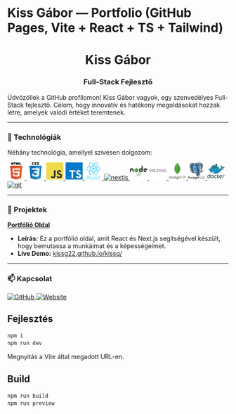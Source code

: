 # Kiss Gábor — Portfolio (GitHub Pages, Vite + React + TS + Tailwind)

<div align="center">
  <h1>Kiss Gábor</h1>
  <h3>Full-Stack Fejlesztő</h3>
</div>

Üdvözöllek a GitHub profilomon! Kiss Gábor vagyok, egy szenvedélyes Full-Stack fejlesztő. Célom, hogy innovatív és hatékony megoldásokat hozzak létre, amelyek valódi értéket teremtenek.

---

### 🚀 Technológiák

Néhány technológia, amellyel szívesen dolgozom:

<p align="left">
  <a href="https://developer.mozilla.org/en-US/docs/Web/HTML" target="_blank" rel="noreferrer">
    <img src="https://raw.githubusercontent.com/devicons/devicon/master/icons/html5/html5-original-wordmark.svg" alt="html5" width="40" height="40"/>
  </a>
  <a href="https://developer.mozilla.org/en-US/docs/Web/CSS" target="_blank" rel="noreferrer">
    <img src="https://raw.githubusercontent.com/devicons/devicon/master/icons/css3/css3-original-wordmark.svg" alt="css3" width="40" height="40"/>
  </a>
  <a href="https://developer.mozilla.org/en-US/docs/Web/JavaScript" target="_blank" rel="noreferrer">
    <img src="https://raw.githubusercontent.com/devicons/devicon/master/icons/javascript/javascript-original.svg" alt="javascript" width="40" height="40"/>
  </a>
  <a href="https://www.typescriptlang.org/" target="_blank" rel="noreferrer">
    <img src="https://raw.githubusercontent.com/devicons/devicon/master/icons/typescript/typescript-original.svg" alt="typescript" width="40" height="40"/>
  </a>
  <a href="https://reactjs.org/" target="_blank" rel="noreferrer">
    <img src="https://raw.githubusercontent.com/devicons/devicon/master/icons/react/react-original-wordmark.svg" alt="react" width="40" height="40"/>
  </a>
  <a href="https://nextjs.org/" target="_blank" rel="noreferrer">
    <img src="https://cdn.worldvectorlogo.com/logos/nextjs-2.svg" alt="nextjs" width="40" height="40"/>
  </a>
  <a href="https://nodejs.org" target="_blank" rel="noreferrer">
    <img src="https://raw.githubusercontent.com/devicons/devicon/master/icons/nodejs/nodejs-original-wordmark.svg" alt="nodejs" width="40" height="40"/>
  </a>
   <a href="https://expressjs.com" target="_blank" rel="noreferrer">
    <img src="https://raw.githubusercontent.com/devicons/devicon/master/icons/express/express-original-wordmark.svg" alt="express" width="40" height="40"/>
  </a>
  <a href="https://www.mongodb.com/" target="_blank" rel="noreferrer">
    <img src="https://raw.githubusercontent.com/devicons/devicon/master/icons/mongodb/mongodb-original-wordmark.svg" alt="mongodb" width="40" height="40"/>
  </a>
  <a href="https://www.postgresql.org" target="_blank" rel="noreferrer">
    <img src="https://raw.githubusercontent.com/devicons/devicon/master/icons/postgresql/postgresql-original-wordmark.svg" alt="postgresql" width="40" height="40"/>
  </a>
  <a href="https://www.docker.com/" target="_blank" rel="noreferrer">
    <img src="https://raw.githubusercontent.com/devicons/devicon/master/icons/docker/docker-original-wordmark.svg" alt="docker" width="40" height="40"/>
  </a>
  <a href="https://git-scm.com/" target="_blank" rel="noreferrer">
    <img src="https://www.vectorlogo.zone/logos/git-scm/git-scm-icon.svg" alt="git" width="40" height="40"/>
  </a>
</p>

---

### 📂 Projektek

**[Portfólió Oldal](https://github.com/kissg22/kissg)**
- **Leírás:** Ez a portfólió oldal, amit React és Next.js segítségével készült, hogy bemutassa a munkáimat és a képességeimet.
- **Live Demo:** [kissg22.github.io/kissg/](https://kissg22.github.io/kissg/)

---

### 📫 Kapcsolat

<p align="left">
  <a href="https://github.com/kissg22" target="_blank">
    <img src="https://img.shields.io/badge/GitHub-100000?style=for-the-badge&logo=github&logoColor=white" alt="GitHub"/>
  </a>
  <a href="https://kissg22.github.io/kissg/" target="_blank">
    <img src="https://img.shields.io/badge/Website-4A90E2?style=for-the-badge&logo=google-chrome&logoColor=white" alt="Website"/>
  </a>
</p>

## Fejlesztés
```bash
npm i
npm run dev
```
Megnyitás a Vite által megadott URL-en.

## Build
```bash
npm run build
npm run preview
```

